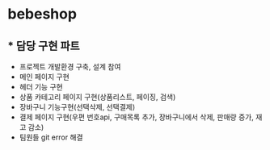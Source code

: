 # bebeshop


## * 담당 구현 파트

* 프로젝트 개발환경 구축, 설계 참여
* 메인 페이지 구현
* 헤더 기능 구현
* 상품 카테고리 페이지 구현(상품리스트, 페이징, 검색)
* 장바구니 기능구현(선택삭제, 선택결제)
* 결제 페이지 구현(우편 번호api, 구매목록 추가, 장바구니에서 삭제, 판매량 증가, 재고 감소)
* 팀원들 git error 해결 


